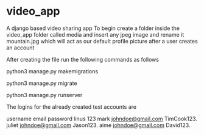 # video_app
A django based video sharing app
To begin create a folder inside the video_app folder called media and insert any jpeg image and rename it mountain.jpg which will act as our default profile picture after a user creates an account

After creating the file run the following commands as follows

python3 manage.py makemigrations

python3 manage.py migrate

python3 manage.py runserver


The logins for the already created test accounts are 

username      email           password
linus                           123
mark        johndoe@gmail.com   TimCook123.
juliet      johndoe@gmail.com     Jason123.
aime        johndoe@gmail.com     David123.


